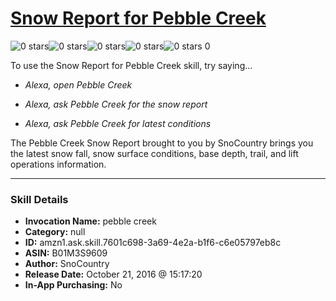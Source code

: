 # [Snow Report for Pebble Creek](http://alexa.amazon.com/#skills/amzn1.ask.skill.7601c698-3a69-4e2a-b1f6-c6e05797eb8c)
![0 stars](../../images/ic_star_border_black_18dp_1x.png)![0 stars](../../images/ic_star_border_black_18dp_1x.png)![0 stars](../../images/ic_star_border_black_18dp_1x.png)![0 stars](../../images/ic_star_border_black_18dp_1x.png)![0 stars](../../images/ic_star_border_black_18dp_1x.png) 0

To use the Snow Report for Pebble Creek skill, try saying...

* *Alexa, open Pebble Creek*

* *Alexa, ask Pebble Creek for the snow report*

* *Alexa, ask Pebble Creek for latest conditions*

The Pebble Creek Snow Report brought to you by SnoCountry brings you the latest snow fall, snow surface conditions,  base depth, trail, and lift operations information.

***

### Skill Details

* **Invocation Name:** pebble creek
* **Category:** null
* **ID:** amzn1.ask.skill.7601c698-3a69-4e2a-b1f6-c6e05797eb8c
* **ASIN:** B01M3S9609
* **Author:** SnoCountry
* **Release Date:** October 21, 2016 @ 15:17:20
* **In-App Purchasing:** No
